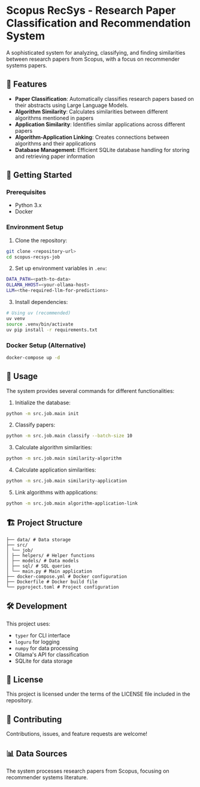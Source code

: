 # Scopus RecSys - Research Paper Classification and Recommendation System

A sophisticated system for analyzing, classifying, and finding similarities between research papers from Scopus, with a focus on recommender systems papers.

## 🌟 Features

- **Paper Classification**: Automatically classifies research papers based on their abstracts using Large Language Models.
- **Algorithm Similarity**: Calculates similarities between different algorithms mentioned in papers
- **Application Similarity**: Identifies similar applications across different papers
- **Algorithm-Application Linking**: Creates connections between algorithms and their applications
- **Database Management**: Efficient SQLite database handling for storing and retrieving paper information

## 🚀 Getting Started

### Prerequisites

- Python 3.x
- Docker

### Environment Setup

1. Clone the repository:
```bash
git clone <repository-url>
cd scopus-recsys-job
```

2. Set up environment variables in `.env`:
```bash
DATA_PATH=<path-to-data>
OLLAMA_HHOST=<your-ollama-host>
LLM=<the-required-llm-for-predictions>
```

3. Install dependencies:
```bash
# Using uv (recommended)
uv venv
source .venv/bin/activate
uv pip install -r requirements.txt
```

### Docker Setup (Alternative)

```bash
docker-compose up -d
```

## 🔧 Usage

The system provides several commands for different functionalities:

1. Initialize the database:
```bash
python -m src.job.main init
```

2. Classify papers:
```bash
python -m src.job.main classify --batch-size 10
```

3. Calculate algorithm similarities:
```bash
python -m src.job.main similarity-algorithm
```

4. Calculate application similarities:
```bash
python -m src.job.main similarity-application
```

5. Link algorithms with applications:
```bash
python -m src.job.main algorithm-application-link
```

## 🏗️ Project Structure

```
├── data/ # Data storage
├── src/
│ └── job/
│ ├── helpers/ # Helper functions
│ ├── models/ # Data models
│ ├── sql/ # SQL queries
│ └── main.py # Main application
├── docker-compose.yml # Docker configuration
├── Dockerfile # Docker build file
└── pyproject.toml # Project configuration
```

## 🛠️ Development

This project uses:
- `typer` for CLI interface
- `loguru` for logging
- `numpy` for data processing
- Ollama's API for classification
- SQLite for data storage

## 📝 License

This project is licensed under the terms of the LICENSE file included in the repository.

## 🤝 Contributing

Contributions, issues, and feature requests are welcome!

## 📊 Data Sources

The system processes research papers from Scopus, focusing on recommender systems literature.
